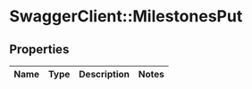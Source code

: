 # SwaggerClient::MilestonesPut

## Properties
Name | Type | Description | Notes
------------ | ------------- | ------------- | -------------

